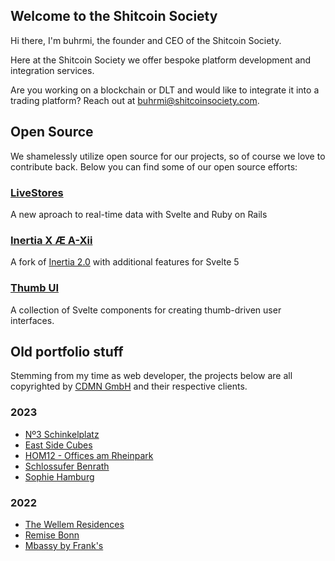## Welcome to the Shitcoin Society

Hi there, I'm buhrmi, the founder and CEO of the Shitcoin Society.

Here at the Shitcoin Society we offer bespoke platform development and integration services.

Are you working on a blockchain or DLT and would like to integrate it into a trading platform? Reach out at [buhrmi@shitcoinsociety.com](buhrmi@shitcoinsociety.com).

## Open Source

We shamelessly utilize open source for our projects, so of course we love to contribute back. Below you can find some of our open source efforts:

### [LiveStores](https://github.com/buhrmi/livestores)

A new aproach to real-time data with Svelte and Ruby on Rails

### [Inertia X Æ A-Xii](https://github.com/buhrmi/inertiax)

A fork of [Inertia 2.0](https://inertiajs.com) with additional features for Svelte 5

### [Thumb UI](https://github.com/buhrmi/thumb-ui)

A collection of Svelte components for creating thumb-driven user interfaces.

## Old portfolio stuff

Stemming from my time as web developer, the projects below are all copyrighted by [CDMN GmbH](https://cdmn.de) and their respective clients.

### 2023

- [Nº3 Schinkelplatz](https://no3-schinkelplatz.cdmn.de/en)
- [East Side Cubes](https://www.east-side-cubes.de)
- [HOM12 - Offices am Rheinpark](https://www.hom12.de)
- [Schlossufer Benrath](https://www.schlossufer-benrath.de)
- [Sophie Hamburg](https://sophie.hamburg)

### 2022

- [The Wellem Residences](https://www.thewellemresidences.com)
- [Remise Bonn](https://www.remise-bonn.de)
- [Mbassy by Frank's](https://www.mbassybyfranks.com)

